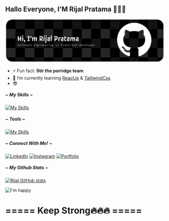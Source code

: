 ## Hallo Everyone, I'M Rijal Pratama 👋🧑‍💻

![Rijal Pratama](img/github-header-banner%20(2).png)


<!--
**Rijalpratama23/Rijalpratama23** is a ✨ _special_ ✨ repository because its `README.md` (this file) appears on your GitHub profile.

Here are some ideas to get you started:

- 🔭 I’m currently working on ...
- 🌱 I’m currently learning ...
- 👯 I’m looking to collaborate on ...
- 🤔 I’m looking for help with ...
- 💬 Ask me about ...
- 📫 How to reach me: ...
- 😄 Pronouns: ...
- ⚡ Fun fact: ...
-->

- ⚡ Fun fact: **Stir the porridge team**
- 🌱 I’m currently learning [ReactJs](https://react.dev/) & [TaillwindCss](https://tailwindcss.com/)
- 😎

##### ~ My Skills ~

[![My Skills](https://skillicons.dev/icons?i=html,css,js,bootstrap,tailwind,react,typescript,python,figma,nodejs&theme=light&perline=5)](https://skillicons.dev)

##### ~ Tools ~

[![My Skills](https://skillicons.dev/icons?i=figma,vscode,github,&theme=light&perline=5)](https://skillicons.dev)

##### ~ Connect With Me! ~

[![LinkedIn](https://img.shields.io/badge/LinkedIn-0077B5?style=for-the-badge&logo=linkedin&logoColor=white)](https://www.linkedin.com/in/rijal-pratama-6a4a28327) [![Instagram](https://img.shields.io/badge/Instagram-E4405F?style=for-the-badge&logo=instagram&logoColor=white)](https://www.instagram.com/rijalprtmaa_a/) [![Portfolio](https://img.shields.io/badge/Portfolio-255E63?style=for-the-badge&logo=About.me&logoColor=white)](https://rijalpratama23.github.io/rijalPratama_Portofolio/)

##### ~ My Github Stats ~

[![Rijal GitHub stats](https://github-readme-stats.vercel.app/api?username=Rijalpratama23&show_icons=true&theme=radical)](https://github.com/anuraghazra/github-readme-stats)

![I'm happy](https://media2.giphy.com/media/v1.Y2lkPTc5MGI3NjExbnFndmhhMjk0cWJuanNybjRnenI4bnU2bmk1NXZyaTh4ZDAwM2h5byZlcD12MV9pbnRlcm5hbF9naWZfYnlfaWQmY3Q9Zw/66M6ZwJkTLYikvhrqZ/giphy.gif)

# ===== Keep Strong🔥🔥🔥 =====
